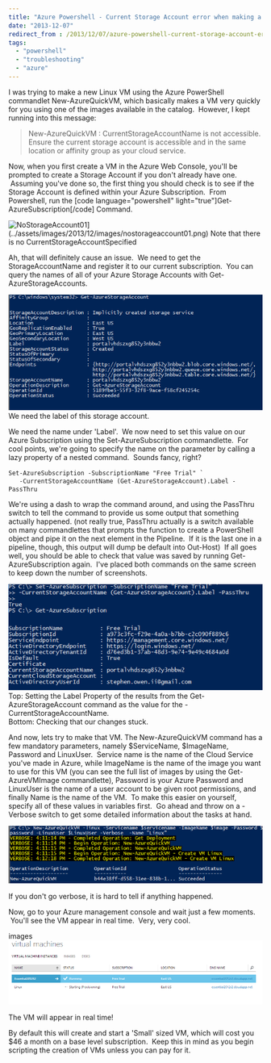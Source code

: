 ```yaml
---
title: "Azure Powershell - Current Storage Account error when making a new VM"
date: "2013-12-07"
redirect_from : /2013/12/07/azure-powershell-current-storage-account-error-when-making-a-new-vm
tags: 
  - "powershell"
  - "troubleshooting"
  - "azure"
---
```


I was trying to make a new Linux VM using the Azure PowerShell commandlet New-AzureQuickVM, which basically makes a VM very quickly for you using one of the images available in the catalog.  However, I kept running into this message:

> New-AzureQuickVM : CurrentStorageAccountName is not accessible. Ensure the current storage account is accessible and in the same location or affinity group as your cloud service.
<!--more-->

Now, when you first create a VM in the Azure Web Console, you'll be prompted to create a Storage Account if you don't already have one.  Assuming you've done so, the first thing you should check is to see if the Storage Account is defined within your Azure Subscription.  From Powershell, run the \[code language="powershell" light="true"\]Get-AzureSubscription\[/code\] Command.

![NoStorageAccount01](images/nostorageaccount01.png)](../assets/images/2013/12/images/nostorageaccount01.png) Note that there is no CurrentStorageAccountSpecified

Ah, that will definitely cause an issue.  We need to get the StorageAccountName and register it to our current subscription.  You can query the names of all of your Azure Storage Accounts with Get-AzureStorageAccounts.

![NoStorageAccount02](../assets/images/2013/12/images/nostorageaccount02.png) We need the label of this storage account.

We need the name under 'Label'.  We now need to set this value on our Azure Subscription using the Set-AzureSubscription commandlette.  For cool points, we're going to specify the name on the parameter by calling a lazy property of a nested command.  Sounds fancy, right?

```
Set-AzureSubscription -SubscriptionName "Free Trial" `
   -CurrentStorageAccountName (Get-AzureStorageAccount).Label -PassThru
```

We're using a dash to wrap the command around, and using the PassThru switch to tell the command to provide us some output that something actually happened. (not really true, PassThru actually is a switch available on many commandlettes that prompts the function to create a PowerShell object and pipe it on the next element in the Pipeline.  If it is the last one in a pipeline, though, this output will dump be default into Out-Host)  If all goes well, you should be able to check that value was saved by running Get-AzureSubscription again.  I've placed both commands on the same screen to keep down the number of screenshots.

![NoStorageAccount03](../assets/images/2013/12/images/nostorageaccount03.png) Top: Setting the Label Property of the results from the Get-AzureStorageAccount command as the value for the -CurrentStorageAccountName.  
Bottom: Checking that our changes stuck.

And now, lets try to make that VM. The New-AzureQuickVM command has a few mandatory parameters, namely $ServiceName, $ImageName, Password and LinuxUser.  Service name is the name of the Cloud Service you've made in Azure, while ImageName is the name of the image you want to use for this VM (you can see the full list of images by using the Get-AzureVMImage commandlette), Password is your Azure Password and LinuxUser is the name of a user account to be given root permissions, and finally Name is the name of the VM.  To make this easier on yourself, specify all of these values in variables first.  Go ahead and throw on a -Verbose switch to get some detailed information about the tasks at hand.

![NoStorageAccount04](../assets/images/2013/12/images/nostorageaccount04.png) 

If you don't go verbose, it is hard to tell if anything happened.

Now, go to your Azure management console and wait just a few moments.  You'll see the VM appear in real time.  Very, very cool.

images![NoStorageAccount05](../assets/images/2013/12/images/nostorageaccount05.png) 

The VM will appear in real time!

By default this will create and start a 'Small' sized VM, which will cost you $46 a month on a base level subscription.  Keep this in mind as you begin scripting the creation of VMs unless you can pay for it.
